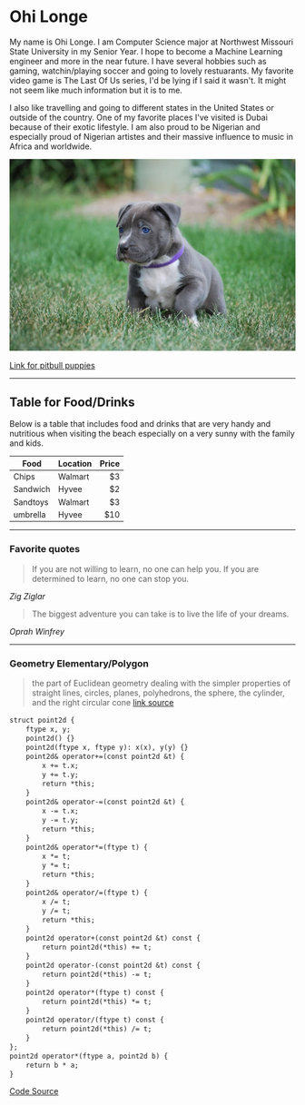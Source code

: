 # Ohi Longe

My name is Ohi Longe. I am Computer Science major at Northwest Missouri State University in my Senior Year. I hope to become a Machine Learning engineer and more in the near future. I have several hobbies such as gaming, watchin/playing soccer and going to lovely restuarants. My favorite video game is The Last Of Us series, I'd be lying if I said it wasn't. It might not seem like much information but it is to me. 

I also like travelling and going to different states in the United States or outside of the country. One of my favorite places I've visited is Dubai because of their exotic lifestyle. I am also proud to be Nigerian and especially proud of Nigerian artistes and their massive influence to music in Africa and worldwide. 

![Dog Image](dog12.jpg)

[Link for pitbull puppies](https://www.finestpitbullsmade.com/how-much-are-pitbull-puppies/)

---

## Table for Food/Drinks

Below is a table that includes food and drinks that are very handy and nutritious when visiting the beach especially on a very sunny with the family and kids. 

| Food | Location | Price |
| --- | --- | ---: |
| Chips | Walmart | $3 |
| Sandwich | Hyvee | $2 |
| Sandtoys | Walmart | $3 |
| umbrella | Hyvee | $10 |

---

### Favorite quotes

> If you are not willing to learn, no one can help you. If you are determined to learn, no one can stop you. 

*Zig Ziglar*

> The biggest adventure you can take is to live the life of your dreams.

*Oprah Winfrey*

---

### Geometry Elementary/Polygon

> the part of Euclidean geometry dealing with the simpler properties of straight lines, circles, planes, polyhedrons, the sphere, the cylinder, and the right circular cone
[link source](https://www.merriam-webster.com/dictionary/elementary%20geometry)

```
struct point2d {
    ftype x, y;
    point2d() {}
    point2d(ftype x, ftype y): x(x), y(y) {}
    point2d& operator+=(const point2d &t) {
        x += t.x;
        y += t.y;
        return *this;
    }
    point2d& operator-=(const point2d &t) {
        x -= t.x;
        y -= t.y;
        return *this;
    }
    point2d& operator*=(ftype t) {
        x *= t;
        y *= t;
        return *this;
    }
    point2d& operator/=(ftype t) {
        x /= t;
        y /= t;
        return *this;
    }
    point2d operator+(const point2d &t) const {
        return point2d(*this) += t;
    }
    point2d operator-(const point2d &t) const {
        return point2d(*this) -= t;
    }
    point2d operator*(ftype t) const {
        return point2d(*this) *= t;
    }
    point2d operator/(ftype t) const {
        return point2d(*this) /= t;
    }
};
point2d operator*(ftype a, point2d b) {
    return b * a;
}
```
[Code Source](https://cp-algorithms.com/geometry/basic-geometry.html)


